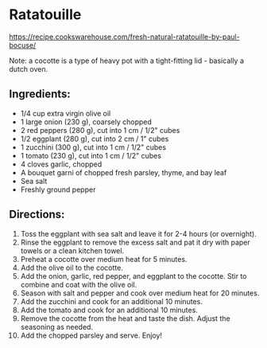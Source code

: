 # Ratatouille

https://recipe.cookswarehouse.com/fresh-natural-ratatouille-by-paul-bocuse/

Note: a cocotte is a type of heavy pot with a tight-fitting lid - basically a dutch oven.

## Ingredients:

* 1/4 cup extra virgin olive oil
* 1 large onion (230 g), coarsely chopped
* 2 red peppers (280 g), cut into 1 cm / 1/2" cubes
* 1/2 eggplant (280 g), cut into 2 cm / 1" cubes
* 1 zucchini (300 g), cut into 1 cm / 1/2" cubes
* 1 tomato (230 g), cut into 1 cm / 1/2" cubes
* 4 cloves garlic, chopped
* A bouquet garni of chopped fresh parsley, thyme, and bay leaf
* Sea salt
* Freshly ground pepper

## Directions:

1. Toss the eggplant with sea salt and leave it for 2-4 hours (or overnight).
2. Rinse the eggplant to remove the excess salt and pat it dry with paper towels or a clean kitchen towel.
3. Preheat a cocotte over medium heat for 5 minutes.
4. Add the olive oil to the cocotte.
5. Add the onion, garlic, red pepper, and eggplant to the cocotte. Stir to combine and coat with the olive oil.
6. Season with salt and pepper and cook over medium heat for 20 minutes.
7. Add the zucchini and cook for an additional 10 minutes.
8. Add the tomato and cook for an additional 10 minutes.
9. Remove the cocotte from the heat and taste the dish. Adjust the seasoning as needed.
10. Add the chopped parsley and serve. Enjoy!